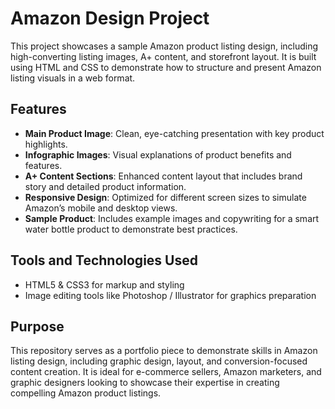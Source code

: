# Amazon Design Project

This project showcases a sample Amazon product listing design, including high-converting listing images, A+ content, and storefront layout. It is built using HTML and CSS to demonstrate how to structure and present Amazon listing visuals in a web format.

## Features

- **Main Product Image**: Clean, eye-catching presentation with key product highlights.
- **Infographic Images**: Visual explanations of product benefits and features.
- **A+ Content Sections**: Enhanced content layout that includes brand story and detailed product information.
- **Responsive Design**: Optimized for different screen sizes to simulate Amazon’s mobile and desktop views.
- **Sample Product**: Includes example images and copywriting for a smart water bottle product to demonstrate best practices.

## Tools and Technologies Used

- HTML5 & CSS3 for markup and styling
- Image editing tools like Photoshop / Illustrator for graphics preparation


## Purpose

This repository serves as a portfolio piece to demonstrate skills in Amazon listing design, including graphic design, layout, and conversion-focused content creation. It is ideal for e-commerce sellers, Amazon marketers, and graphic designers looking to showcase their expertise in creating compelling Amazon product listings.




